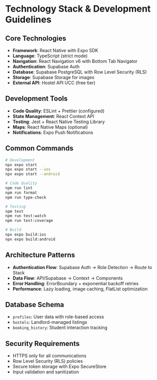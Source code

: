 # Technology Stack & Development Guidelines

## Core Technologies

- **Framework**: React Native with Expo SDK
- **Language**: TypeScript (strict mode)
- **Navigation**: React Navigation v6 with Bottom Tab Navigator
- **Authentication**: Supabase Auth
- **Database**: Supabase PostgreSQL with Row Level Security (RLS)
- **Storage**: Supabase Storage for images
- **External API**: Hostel API UCC (free tier)

## Development Tools

- **Code Quality**: ESLint + Prettier (configured)
- **State Management**: React Context API
- **Testing**: Jest + React Native Testing Library
- **Maps**: React Native Maps (optional)
- **Notifications**: Expo Push Notifications

## Common Commands

```bash
# Development
npx expo start
npx expo start --ios
npx expo start --android

# Code Quality
npm run lint
npm run format
npm run type-check

# Testing
npm test
npm run test:watch
npm run test:coverage

# Build
npx expo build:ios
npx expo build:android
```

## Architecture Patterns

- **Authentication Flow**: Supabase Auth → Role Detection → Route to Stack
- **Data Flow**: API/Supabase → Context → Components
- **Error Handling**: ErrorBoundary + exponential backoff retries
- **Performance**: Lazy loading, image caching, FlatList optimization

## Database Schema

- `profiles`: User data with role-based access
- `hostels`: Landlord-managed listings
- `booking_history`: Student interaction tracking

## Security Requirements

- HTTPS only for all communications
- Row Level Security (RLS) policies
- Secure token storage with Expo SecureStore
- Input validation and sanitization
